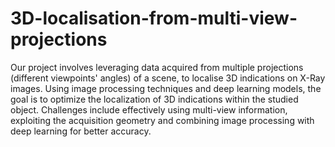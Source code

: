 # 3D-localisation-from-multi-view-projections

Our project involves leveraging data acquired from multiple projections (different viewpoints' angles) of a scene, to localise 3D indications on X-Ray images. Using image processing techniques and deep learning models, the goal is to optimize the localization of 3D indications within the studied object. Challenges include effectively using multi-view information, exploiting the acquisition geometry and combining image processing with deep learning for better accuracy.
